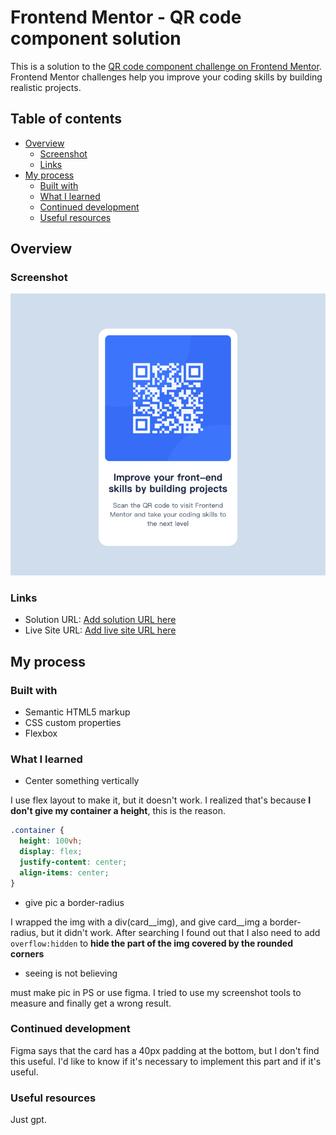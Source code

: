 # Frontend Mentor - QR code component solution

This is a solution to the [QR code component challenge on Frontend Mentor](https://www.frontendmentor.io/challenges/qr-code-component-iux_sIO_H). Frontend Mentor challenges help you improve your coding skills by building realistic projects.

## Table of contents

- [Overview](#overview)
  - [Screenshot](#screenshot)
  - [Links](#links)
- [My process](#my-process)
  - [Built with](#built-with)
  - [What I learned](#what-i-learned)
  - [Continued development](#continued-development)
  - [Useful resources](#useful-resources)

## Overview

### Screenshot

![screenshot](./images/Capture-2025-01-20-174330.png)

### Links

- Solution URL: [Add solution URL here](https://your-solution-url.com)
- Live Site URL: [Add live site URL here](https://your-live-site-url.com)

## My process

### Built with

- Semantic HTML5 markup
- CSS custom properties
- Flexbox

### What I learned

- Center something vertically

I use flex layout to make it, but it doesn't work. I realized that's because **I don't give my container a height**, this is the reason.

```css
.container {
  height: 100vh;
  display: flex;
  justify-content: center;
  align-items: center;
}
```

- give pic a border-radius

I wrapped the img with a div(card__img), and give card__img a border-radius, but it didn't work. After searching I found out that I also need to add `overflow:hidden` to **hide the part of the img covered by the rounded corners**

- seeing is not believing

must make pic in PS or use figma. I tried to use my screenshot tools to measure and finally get a wrong result.

### Continued development

Figma says that the card has a 40px padding at the bottom, but I don't find this useful. I'd like to know if it's necessary to implement this part and if it's useful.

### Useful resources

Just gpt.

